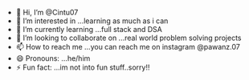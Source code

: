 - 👋 Hi, I’m @Cintu07
- 👀 I’m interested in ...learning as much as i can 
- 🌱 I’m currently learning ...full stack and DSA
- 💞️ I’m looking to collaborate on ...real world problem solving projects
- 📫 How to reach me ...you can reach me on instagram @pawanz.07
- 😄 Pronouns: ...he/him
- ⚡ Fun fact: ...im not into fun stuff..sorry!!

<!---
Cintu07/Cintu07 is a ✨ special ✨ repository because its `README.md` (this file) appears on your GitHub profile.
You can click the Preview link to take a look at your changes.
--->
